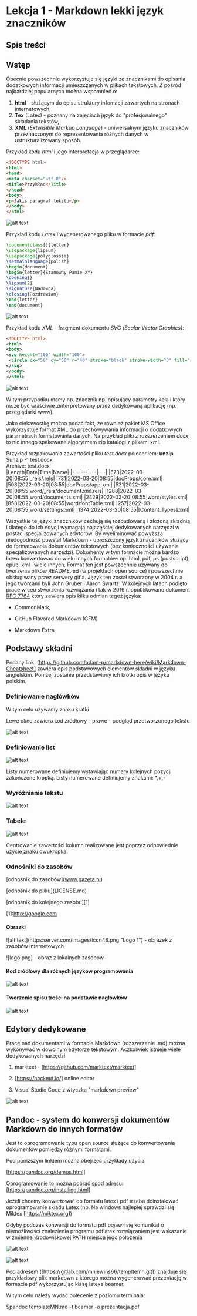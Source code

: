 # Lekcja 1 - Markdown lekki język znaczników

## Spis treści

## Wstęp
Obecnie powszechnie wykorzystuje się języki ze znacznikami do opisania dodatkowych informacji
umieszczanych w plikach tekstowych. Z pośród najbardziej popularnych można wspomnieć o:
1. **html** - służącym do opisu struktury infomacji zawartych na stronach internetowych,
2. **Tex** (Latex) - poznany na zajęciach język do "profesjonalnego" składania tekstów,
3. **XML** (*Extensible Markup Language*) - uniwersalnym języku znaczników przeznaczonym do reprezentowania różnych danych w ustrukturalizowany sposób.

Przykład kodu *html* i jego interpretacja w przeglądarce:
```html
<!DOCTYPE html>
<html>
<head>
<meta charset="utf-8"/>
<title>Przykład</Title>
</head>
<body>
<p>Jakiś paragraf tekstu</p>
</body>
</html>
```
![alt text](Img1.png)

Przykład kodu *Latex* i wygenerowanego pliku w formacie *pdf*:
```Latex
\documentclass[]{letter}
\usepackage{lipsum}
\usepackage{polyglossia}
\setmainlanguage{polish}
\begin{document}
\begin{letter}{Szanowny Panie XY}
\opening{}
\lipsum[2]
\signature{Nadawca}
\closing{Pozdrawiam}
\end{letter}
\end{document}
```
![alt text](Img2.png)

Przykład kodu *XML* - fragment dokumentu *SVG (Scalar Vector Graphics)*:
```XML
<!DOCTYPE html>
<html>
<body>
<svg height="100" width="100">
 <circle cx="50" cy="50" r="40" stroke="black" stroke-width="3" fill="red" />
</svg>
</body>
</html>
```
![alt text](Img3.png)

W tym przypadku mamy np. znacznik np. <circle> opisujący parametry koła i który moze być właściwie zinterpretowany przez dedykowaną aplikację (np. przeglądarki www).

Jako ciekawostkę można podać fakt, że również pakiet MS Office wykorzystuje format XML do przechowywania informacji o dodatkowych parametrach formatowania danych. Na przykład pliki z rozszerzeniem *docx*, to nic innego spakowane algorytmem zip katalogi z plikami xml.

Przykład rozpakowania zawartości pliku *test.docx* poleceniem: **unzip**\
$unzip -1 test.docx\
Archive: test.docx\
|Length|Date|Time|Name|
|---|---|---|---|
|573|2022-03-20|08:55|_rels/.rels|
|731|2022-03-20|08:55|docProps/core.xml|
|508|2022-03-20|08:55|docProps/app.xml|
|531|2022-03-20|08:55|word/_rels/document.xml.rels|
|1288|2022-03-20|08:55|word/documents.xml|
|2429|2022-03-20|08:55|word/styles.xml|
|853|2022-03-20|08:55|word/fontTable.xml|
|257|2022-03-20|08:55|word/settings.xml|
|1374|2022-03-20|08:55|[Content_Types].xml|

Wszystkie te języki znaczników cechują się rozbudowaną i złożoną składnią i dlatego do ich edycji wymagają najczęściej dedykowanych narzędzi w postaci specjalizowanych edytorów. By wyeliminować powyższą niedogodność powstał Markdown - uproszczony język znaczników służący do formatowania dokumentów tekstowych (bez konieczności używania specjalizowanych narzędzi). Dokumenty w tym formacie można bardzo łatwo konwertować do wielu innych formatów: np. html, pdf, ps (postscript), epub, xml i wiele innych. Format ten jest powszechnie używany do tworzenia plików README.md (w projektach open source) i powszechnie obsługiwany przez serwery git'a. Język ten został stworzony w 2004 r. a jego twórcami byli John Gruber i Aaron Swartz. W kolejnych latach podjęto prace w ceu stworzenia rozwiązania i tak w 2016 r. opublikowano dokument <ins>RFC 7764</ins> który zawiera opis kilku odmian tegoż języka:

* CommonMark,

* GitHub Flavored Markdown (GFM)

* Markdown Extra

## Podstawy składni
Podany link: [https://github.com/adam-p/markdown-here/wiki/Markdown-Cheatsheet] zawiera opis podstawowych elementów składni w języku angielskim. Poniżej zostanie przedstawiony ich krótki opis w języku polskim.
### Definiowanie nagłówków
W tym celu używamy znaku kratki

Lewe okno zawiera kod źródłowy - prawe - podgląd przetworzonego tekstu

![alt text](Img4.png)

### Definiowanie list

![alt text](Img5.png)

Listy numerowane definiujemy wstawiając numery kolejnych pozycji zakończone kropką. Listy numerowane definiujemy znakami: *,+,-

### Wyróżnianie tekstu

![alt text](Img6.png)

### Tabele

![alt text](Img7.png)

Centrowanie zawartości kolumn realizowane jest poprzez odpowiednie użycie znaku dwukropka:

### Odnośniki do zasobów
\[odnośnik do zasobów](www.gazeta.pl)

\[odnośnik do pliku](LICENSE.md)

\[odnośnik do kolejnego zasobu][1]

\[1]:http://google.com

#### Obrazki
![alt text]\(https:server.com/images/icon48.png "Logo 1") - obrazek z zasobów internetowych

![logo.png] - obraz z lokalnych zasobów

#### Kod źródłowy dla różnych języków programowania

![alt text](Img8.png)

#### Tworzenie spisu treści na podstawie nagłówków

![alt text](Img9.png)

## Edytory dedykowane

Pracę nad dokumentami w formacie Markdown (rozszerzenie .md) można wykonywać w dowolnym edytorze tekstowym. Aczkolwiek istnieje wiele dedykowanych narzędzi

1. marktext - [https://github.com/marktext/marktext]

2. [https://hackmd.io/] online editor

3. Visual Studio Code z wtyczką "markdown preview"

![alt text](Img10.png)

## Pandoc - system do konwersji dokumentów Markdown do innych formatów

Jest to oprogramowanie typu open source służące do konwertowania dokumentów pomiędzy różnymi formatami.

Pod poniższym linkiem można obejrzeć przykłady użycia:

[https://pandoc.org/demos.html]

Oprogramowanie to można pobrać spod adresu: [https://pandoc.org/installing.html]

Jeżeli chcemy konwertować do formatu latex i pdf trzeba doinstalować oprogramowanie składu Latex (np. Na windows najlepiej sprawdzi się Miktex [https://miktex.org])

Gdyby podczas konwersji do formatu pdf pojawił się komunikat o niemożliwości znalezienia programu pdflatex rozwiązaniem jest wskazanie w zmiennej środowiskowej PATH miejsca jego położenia

![alt text](Img11.png)

![alt text](Img12.png)

Pod adresem ([https://gitlab.com/mniewins66/templtemn.git]) znajduje się przykładowy plik markdown z którego można wygenerować prezentację w formacie pdf wykorzystując klasę latexa beamer.

W tym celu należy wydać polecenie z poziomu terminala:

$pandoc templateMN.md -t beamer -o prezentacja.pdf